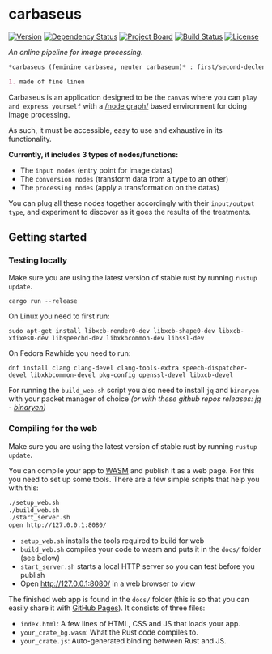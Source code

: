 # carbaseus

[![Version](https://img.shields.io/badge/version-v1.0.0-orange?style=flat-square)](https://deps.rs/repo/github/mlhoutel/carbaseus)
[![Dependency Status](https://deps.rs/repo/github/mlhoutel/carbaseus/status.svg?style=flat-square)](https://deps.rs/repo/github/mlhoutel/carbaseus)
[![Project Board](https://img.shields.io/badge/kanban-available-brightgreen?style=flat-square&color=blue)](https://github.com/mlhoutel/carbaseus/projects/1)
[![Build Status](https://img.shields.io/github/workflow/status/mlhoutel/carbaseus/CI/main?style=flat-square)](https://github.com/mlhoutel/carbaseus/actions?workflow=CI)
[![License](https://img.shields.io/github/license/mlhoutel/carbaseus?style=flat-square)](https://github.com/carbaseus/Tablatures/blob/main/LICENSE)

*An online pipeline for image processing.*

```markdown
*carbaseus (feminine carbasea, neuter carbaseum)* : first/second-declension adjective

1. made of fine linen
```

Carbaseus is an application designed to be the `canvas` where you can `play and express yourself` with a [/node graph/](https://en.wikipedia.org/wiki/Node_graph_architecture) based environment for doing image processing. 

As such, it must be accessible, easy to use and exhaustive in its functionality.

**Currently, it includes 3 types of nodes/functions:**

- The `input nodes` (entry point for image datas)
- The `conversion nodes` (transform data from a type to an other)
- The `processing nodes` (apply a transformation on the datas)

You can plug all these nodes together accordingly with their `input/output type`, and experiment to discover as it goes the results of the treatments.

## Getting started

### Testing locally

Make sure you are using the latest version of stable rust by running `rustup update`.

`cargo run --release`

On Linux you need to first run:

`sudo apt-get install libxcb-render0-dev libxcb-shape0-dev libxcb-xfixes0-dev libspeechd-dev libxkbcommon-dev libssl-dev`

On Fedora Rawhide you need to run:

`dnf install clang clang-devel clang-tools-extra speech-dispatcher-devel libxkbcommon-devel pkg-config openssl-devel libxcb-devel`

For running the `build_web.sh` script you also need to install `jq` and `binaryen` with your packet manager of choice *(or with these github repos releases: [jq](https://stedolan.github.io/jq/download/) - [binaryen](https://github.com/WebAssembly/binaryen/releases/))*

### Compiling for the web

Make sure you are using the latest version of stable rust by running `rustup update`.

You can compile your app to [WASM](https://en.wikipedia.org/wiki/WebAssembly) and publish it as a web page. For this you need to set up some tools. There are a few simple scripts that help you with this:

```sh
./setup_web.sh
./build_web.sh
./start_server.sh
open http://127.0.0.1:8080/
```

- `setup_web.sh` installs the tools required to build for web
- `build_web.sh` compiles your code to wasm and puts it in the `docs/` folder (see below)
- `start_server.sh` starts a local HTTP server so you can test before you publish
- Open http://127.0.0.1:8080/ in a web browser to view

The finished web app is found in the `docs/` folder (this is so that you can easily share it with [GitHub Pages](https://docs.github.com/en/free-pro-team@latest/github/working-with-github-pages/configuring-a-publishing-source-for-your-github-pages-site)). It consists of three files:

- `index.html`: A few lines of HTML, CSS and JS that loads your app.
- `your_crate_bg.wasm`: What the Rust code compiles to.
- `your_crate.js`: Auto-generated binding between Rust and JS.
